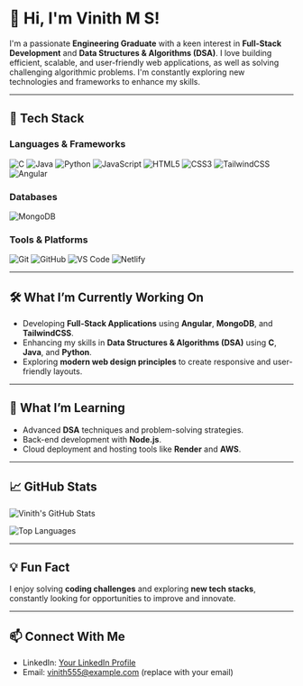 # 👋 Hi, I'm Vinith M S!

I'm a passionate **Engineering Graduate** with a keen interest in **Full-Stack Development** and **Data Structures & Algorithms (DSA)**. I love building efficient, scalable, and user-friendly web applications, as well as solving challenging algorithmic problems. I'm constantly exploring new technologies and frameworks to enhance my skills.

---

## 🚀 **Tech Stack**

### **Languages & Frameworks**
![C](https://img.shields.io/badge/-C-A8B9CC?style=for-the-badge&logo=c&logoColor=white)
![Java](https://img.shields.io/badge/-Java-007396?style=for-the-badge&logo=java&logoColor=white)
![Python](https://img.shields.io/badge/-Python-3776AB?style=for-the-badge&logo=python&logoColor=white)
![JavaScript](https://img.shields.io/badge/-JavaScript-F7DF1E?style=for-the-badge&logo=javascript&logoColor=black)
![HTML5](https://img.shields.io/badge/-HTML5-E34F26?style=for-the-badge&logo=html5&logoColor=white)
![CSS3](https://img.shields.io/badge/-CSS3-1572B6?style=for-the-badge&logo=css3&logoColor=white)
![TailwindCSS](https://img.shields.io/badge/-TailwindCSS-38B2AC?style=for-the-badge&logo=tailwind-css&logoColor=white)
![Angular](https://img.shields.io/badge/-Angular-DD0031?style=for-the-badge&logo=angular&logoColor=white)

### **Databases**
![MongoDB](https://img.shields.io/badge/-MongoDB-47A248?style=for-the-badge&logo=mongodb&logoColor=white)

### **Tools & Platforms**
![Git](https://img.shields.io/badge/-Git-F05032?style=for-the-badge&logo=git&logoColor=white)
![GitHub](https://img.shields.io/badge/-GitHub-181717?style=for-the-badge&logo=github&logoColor=white)
![VS Code](https://img.shields.io/badge/-VS%20Code-007ACC?style=for-the-badge&logo=visual-studio-code&logoColor=white)
![Netlify](https://img.shields.io/badge/-Netlify-00C7B7?style=for-the-badge&logo=netlify&logoColor=white)

---

## 🛠️ **What I’m Currently Working On**
- Developing **Full-Stack Applications** using **Angular**, **MongoDB**, and **TailwindCSS**.
- Enhancing my skills in **Data Structures & Algorithms (DSA)** using **C**, **Java**, and **Python**.
- Exploring **modern web design principles** to create responsive and user-friendly layouts.

---

## 🌱 **What I’m Learning**
- Advanced **DSA** techniques and problem-solving strategies.
- Back-end development with **Node.js**.
- Cloud deployment and hosting tools like **Render** and **AWS**.

---

## 📈 **GitHub Stats**
![Vinith's GitHub Stats](https://github-readme-stats.vercel.app/api?username=vinith555&show_icons=true&theme=radical)

![Top Languages](https://github-readme-stats.vercel.app/api/top-langs/?username=vinith555&layout=compact&theme=radical)

---

## 💡 **Fun Fact**
I enjoy solving **coding challenges** and exploring **new tech stacks**, constantly looking for opportunities to improve and innovate.

---

## 📫 **Connect With Me**
- LinkedIn: [Your LinkedIn Profile](#)
- Email: vinith555@example.com (replace with your email)
